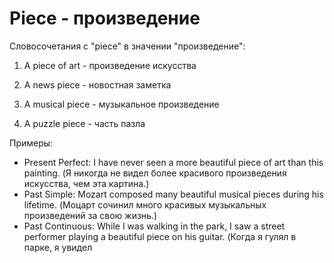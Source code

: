 # Piece - произведение

Словосочетания с "piece" в значении "произведение":

1. A piece of art - произведение искусства

2. A news piece - новостная заметка

3. A musical piece - музыкальное произведение

4. A puzzle piece - часть пазла

Примеры:

- Present Perfect: I have never seen a more beautiful piece of art than this painting. (Я никогда не видел более красивого произведения искусства, чем эта картина.)
- Past Simple: Mozart composed many beautiful musical pieces during his lifetime. (Моцарт сочинил много красивых музыкальных произведений за свою жизнь.)
- Past Continuous: While I was walking in the park, I saw a street performer playing a beautiful piece on his guitar. (Когда я гулял в парке, я увидел
